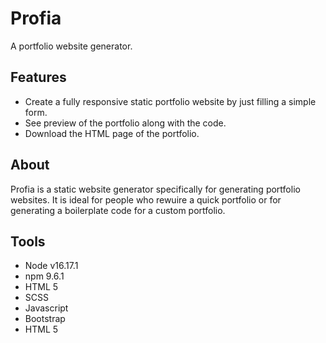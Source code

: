 # Profia

A portfolio website generator.

## Features

- Create a fully responsive static portfolio website by just filling a simple form.
- See preview of the portfolio along with the code.
- Download the HTML page of the portfolio.

## About

Profia is a static website generator specifically for generating portfolio websites. It is ideal for people who rewuire a quick portfolio or for generating a boilerplate code for a custom portfolio.

## Tools

- Node v16.17.1
- npm 9.6.1
- HTML 5
- SCSS
- Javascript
- Bootstrap
- HTML 5

